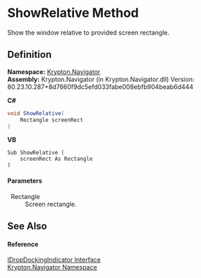 # ShowRelative Method


Show the window relative to provided screen rectangle.



## Definition
**Namespace:** <a href="a21ac074-d119-3dc6-bd1c-d3a12c0128bc.md">Krypton.Navigator</a>  
**Assembly:** Krypton.Navigator (in Krypton.Navigator.dll) Version: 80.23.10.287+8d7660f9dc5efd033fabe008ebfb904beab6d444

**C#**
``` C#
void ShowRelative(
	Rectangle screenRect
)
```
**VB**
``` VB
Sub ShowRelative ( 
	screenRect As Rectangle
)
```



#### Parameters
<dl><dt>  Rectangle</dt><dd>Screen rectangle.</dd></dl>

## See Also


#### Reference
<a href="25b94b48-134e-8121-437e-bbfd3fe7b8c9.md">IDropDockingIndicator Interface</a>  
<a href="a21ac074-d119-3dc6-bd1c-d3a12c0128bc.md">Krypton.Navigator Namespace</a>  
